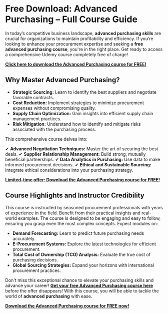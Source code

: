 # Free Download: Advanced Purchasing – Full Course Guide

In today’s competitive business landscape, **advanced purchasing skills** are crucial for organizations to maintain profitability and efficiency. If you’re looking to enhance your procurement expertise and seeking a **free advanced purchasing course**, you're in the right place. Get ready to access a comprehensive Udemy course completely free of charge!

[**Click here to download the Advanced Purchasing course for FREE!**](https://udemywork.com/advanced-purchasing)

## Why Master Advanced Purchasing?

*   **Strategic Sourcing:** Learn to identify the best suppliers and negotiate favorable contracts.
*   **Cost Reduction:** Implement strategies to minimize procurement expenses without compromising quality.
*   **Supply Chain Optimization:** Gain insights into efficient supply chain management practices.
*   **Risk Mitigation:** Understand how to identify and mitigate risks associated with the purchasing process.

This comprehensive course delves into:

✔ **Advanced Negotiation Techniques:** Master the art of securing the best deals.
✔ **Supplier Relationship Management:** Build strong, mutually beneficial partnerships.
✔ **Data Analytics in Purchasing:** Use data to make informed procurement decisions.
✔ **Ethical and Sustainable Sourcing:** Integrate ethical considerations into your purchasing strategy.

[**Limited-time offer: Download the Advanced Purchasing course for FREE!**](https://udemywork.com/advanced-purchasing)

## Course Highlights and Instructor Credibility

This course is instructed by seasoned procurement professionals with years of experience in the field. Benefit from their practical insights and real-world examples. The course is designed to be engaging and easy to follow, ensuring you grasp even the most complex concepts. Expect modules on:

*   **Demand Forecasting:** Learn to predict future purchasing needs accurately.
*   **E-Procurement Systems:** Explore the latest technologies for efficient procurement.
*   **Total Cost of Ownership (TCO) Analysis:** Evaluate the true cost of purchasing decisions.
*   **Global Sourcing Strategies:** Expand your horizons with international procurement practices.

Don't miss this exceptional chance to elevate your purchasing skills and advance your career! **[Get your free Advanced Purchasing course here](https://udemywork.com/advanced-purchasing)** before the offer disappears! With this course, you will be able to tackle the world of **advanced purchasing** with ease.

[**Download the Advanced Purchasing course for FREE now!**](https://udemywork.com/advanced-purchasing)
